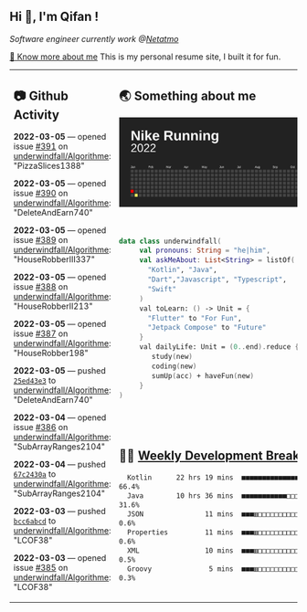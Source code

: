 <h2> Hi 👋, I'm Qifan ! </h2>
<p><em>Software engineer currently work @<a href="https://www.netatmo.com">Netatmo</a>
</em></p><p><a href="https://qifanyang.com/resume" target="_blank"> 🔭 Know more about me</a> This is my personal resume site, I built it for fun.</p>
<table><tr><td valign="top" rowspan="2">

 ## 📷 Github Activity
 <!-- githubActivity starts -->
  **2022-03-05** — opened issue [#391](https://api.github.com/repos/underwindfall/Algorithme/issues/391) on [underwindfall/Algorithme](https://api.github.com/repos/underwindfall/Algorithme): "PizzaSlices1388"

  **2022-03-05** — opened issue [#390](https://api.github.com/repos/underwindfall/Algorithme/issues/390) on [underwindfall/Algorithme](https://api.github.com/repos/underwindfall/Algorithme): "DeleteAndEarn740"

  **2022-03-05** — opened issue [#389](https://api.github.com/repos/underwindfall/Algorithme/issues/389) on [underwindfall/Algorithme](https://api.github.com/repos/underwindfall/Algorithme): "HouseRobberIII337"

  **2022-03-05** — opened issue [#388](https://api.github.com/repos/underwindfall/Algorithme/issues/388) on [underwindfall/Algorithme](https://api.github.com/repos/underwindfall/Algorithme): "HouseRobberII213"

  **2022-03-05** — opened issue [#387](https://api.github.com/repos/underwindfall/Algorithme/issues/387) on [underwindfall/Algorithme](https://api.github.com/repos/underwindfall/Algorithme): "HouseRobber198"

  **2022-03-05** — pushed [`25ed43e3`](https://github.com/underwindfall/Algorithme/commit/25ed43e3ad4529a293d0d21cf1930ff5e6081e69) to [underwindfall/Algorithme](https://api.github.com/repos/underwindfall/Algorithme): "DeleteAndEarn740"

  **2022-03-04** — opened issue [#386](https://api.github.com/repos/underwindfall/Algorithme/issues/386) on [underwindfall/Algorithme](https://api.github.com/repos/underwindfall/Algorithme): "SubArrayRanges2104"

  **2022-03-04** — pushed [`67c2430a`](https://github.com/underwindfall/Algorithme/commit/67c2430a105f5d13bbb83cf84dadcc445a34497b) to [underwindfall/Algorithme](https://api.github.com/repos/underwindfall/Algorithme): "SubArrayRanges2104"

  **2022-03-03** — pushed [`bcc6abcd`](https://github.com/underwindfall/Algorithme/commit/bcc6abcd5987fcc5e425fab1badccd6e1c71dc5c) to [underwindfall/Algorithme](https://api.github.com/repos/underwindfall/Algorithme): "LCOF38"

  **2022-03-03** — opened issue [#385](https://api.github.com/repos/underwindfall/Algorithme/issues/385) on [underwindfall/Algorithme](https://api.github.com/repos/underwindfall/Algorithme): "LCOF38"
 <!-- githubActivity ends -->
 </td><td valign="top">

 ## 🌏 Something about me
 <!-- profile starts -->
 <a href="https://github.com/underwindfall" width="100%">
   <img src="https://github.com/underwindfall/GitHubPoster/blob/main/examples/nike.svg"/>
 </a>
 <br/>
 <br/>
 <br/>

 ```kotlin
 data class underwindfall(
      val pronouns: String = "he|him",
      val askMeAbout: List<String> = listOf(
        "Kotlin", "Java",
        "Dart","Javascript", "Typescript",
        "Swift"
      )
      val toLearn: () -> Unit = {
        "Flutter" to "For Fun",
        "Jetpack Compose" to "Future"
      }
      val dailyLife: Unit = (0..end).reduce { acc, new ->
         study(new)
         coding(new)
         sumUp(acc) + haveFun(new)
      }
 )
 ```
 <!-- profile ends -->
 </td></tr><tr><td valign="top">

 ## 🏊‍♂️ <a href="https://gist.github.com/underwindfall/377ee88ba1fabd1e93516e48ca9c61eb" target="_blank">Weekly Development Breakdown</a>
  <!-- codeTime starts -->
  ```text
    Kotlin      22 hrs 19 mins  ■■■■■■■■■■■■■■■■■■■▥□□□□  66.4%
    Java        10 hrs 36 mins  ■■■■■■■■■■■□□□□□□□□□□□□□  31.6%
    JSON               11 mins  ■■■▥□□□□□□□□□□□□□□□□□□□□   0.6%
    Properties         11 mins  ■■■▥□□□□□□□□□□□□□□□□□□□□   0.6%
    XML                10 mins  ■■■▥□□□□□□□□□□□□□□□□□□□□   0.5%
    Groovy              5 mins  ■■■▥□□□□□□□□□□□□□□□□□□□□   0.3%
  ```
  <!-- codeTime starts -->
  </td></tr></table>